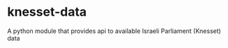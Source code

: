 knesset-data
============

A python module that provides api to available Israeli Parliament (Knesset) data
